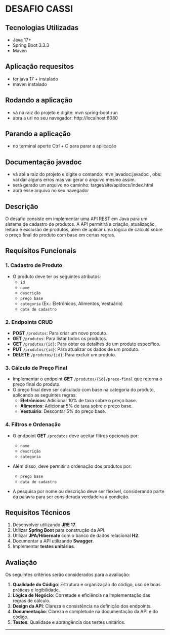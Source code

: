 # DESAFIO CASSI

## Tecnologias Utilizadas

- Java 17+
- Spring Boot 3.3.3
- Maven

## Aplicação requesitos
- ter java 17 + instalado
- maven instalado

## Rodando a aplicação
- vá na raiz do projeto e digite: mvn spring-boot:run
- abra a url no seu navegador: http://localhost:8080

## Parando a aplicação
- no terminal aperte Ctrl + C para parar a aplicação

## Documentação javadoc
- vá até a raiz do projeto e digite o comando: mvn javadoc:javadoc , obs: vai dar alguns erros mas vai gerar o arquivo mesmo assim.
- será gerado um arquivo no caminho: target/site/apidocs/index.html
- abra esse arquivo no seu navegador

## Descrição

O desafio consiste em implementar uma API REST em Java para um sistema de cadastro de produtos. A API permitirá a criação, atualização, leitura e exclusão de produtos, além de aplicar uma lógica de cálculo sobre o preço final do produto com base em certas regras.

## Requisitos Funcionais

### 1. Cadastro de Produto
- O produto deve ter os seguintes atributos:
  - `id`
  - `nome`
  - `descrição`
  - `preço base`
  - `categoria` (Ex.: Eletrônicos, Alimentos, Vestuário)
  - `data de cadastro`

### 2. Endpoints CRUD

- **POST** `/produtos`: Para criar um novo produto.
- **GET** `/produtos`: Para listar todos os produtos.
- **GET** `/produtos/{id}`: Para obter os detalhes de um produto específico.
- **PUT** `/produtos/{id}`: Para atualizar os dados de um produto.
- **DELETE** `/produtos/{id}`: Para excluir um produto.

### 3. Cálculo de Preço Final

- Implementar o endpoint **GET** `/produtos/{id}/preco-final` que retorna o preço final do produto.
- O preço final deve ser calculado com base na categoria do produto, aplicando as seguintes regras:
  - **Eletrônicos**: Adicionar 10% de taxa sobre o preço base.
  - **Alimentos**: Adicionar 5% de taxa sobre o preço base.
  - **Vestuário**: Descontar 5% do preço base.

### 4. Filtros e Ordenação

- O endpoint **GET** `/produtos` deve aceitar filtros opcionais por:
  - `nome`
  - `descrição`
  - `categoria`
  
- Além disso, deve permitir a ordenação dos produtos por:
  - `preço base`
  - `data de cadastro`
  
- A pesquisa por nome ou descrição deve ser flexível, considerando parte da palavra para ser considerada verdadeira a condição.

## Requisitos Técnicos

1. Desenvolver utilizando **JRE 17**.
2. Utilizar **Spring Boot** para construção da API.
3. Utilizar **JPA/Hibernate** com o banco de dados relacional **H2**.
4. Documentar a API utilizando **Swagger**.
5. Implementar **testes unitários**.

## Avaliação

Os seguintes critérios serão considerados para a avaliação:

1. **Qualidade do Código**: Estrutura e organização do código, uso de boas práticas e legibilidade.
2. **Lógica de Negócio**: Corretude e eficiência na implementação das regras de cálculo.
3. **Design da API**: Clareza e consistência na definição dos endpoints.
4. **Documentação**: Clareza e completude na documentação da API e do código.
5. **Testes**: Qualidade e abrangência dos testes unitários.

---
